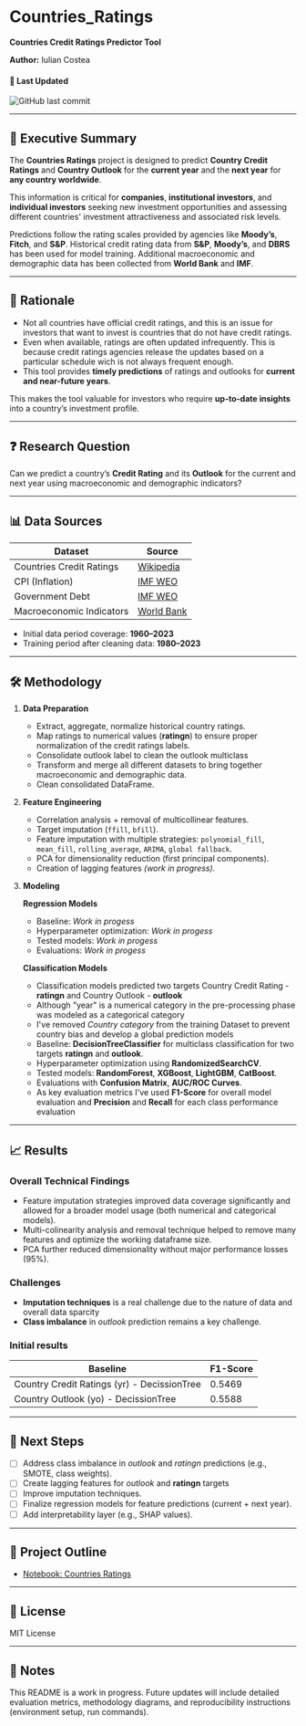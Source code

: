 # Countries_Ratings

**Countries Credit Ratings Predictor Tool**

**Author:** Iulian Costea

#### 📅 Last Updated
![GitHub last commit](https://img.shields.io/github/last-commit/IULIAN-COSTEA/Countries_Ratings)

---

## 📌 Executive Summary
The **Countries Ratings** project is designed to predict **Country Credit Ratings** and **Country Outlook** for the **current year** and the **next year** for **any country worldwide**.

This information is critical for **companies**, **institutional investors**, and **individual investors** seeking new investment opportunities and assessing different countries' investment attractiveness and associated risk levels.

Predictions follow the rating scales provided by agencies like **Moody’s**, **Fitch**, and **S&P**. Historical credit rating data from **S&P**, **Moody’s**, and **DBRS** has been used for model training. Additional macroeconomic and demographic data has been collected from **World Bank** and **IMF**.

---

## 🎯 Rationale
- Not all countries have official credit ratings, and this is an issue for investors that want to invest is countries that do not have credit ratings.
- Even when available, ratings are often updated infrequently. This is because credit ratings agencies release the updates based on a particular schedule wich is not always frequent enough.
- This tool provides **timely predictions** of ratings and outlooks for **current and near-future years**.

This makes the tool valuable for investors who require **up-to-date insights** into a country’s investment profile.

---

## ❓ Research Question
Can we predict a country’s **Credit Rating** and its **Outlook** for the current and next year using macroeconomic and demographic indicators?

---

## 📊 Data Sources
| Dataset                        | Source                                                                 |
|--------------------------------|------------------------------------------------------------------------|
| Countries Credit Ratings       | [Wikipedia](https://en.wikipedia.org/wiki/List_of_countries_by_credit_rating) |
| CPI (Inflation)                | [IMF WEO](https://www.imf.org/en/Publications/WEO/weo-database/2025/april) |
| Government Debt                | [IMF WEO](https://www.imf.org/en/Publications/WEO/weo-database/2025/april) |
| Macroeconomic Indicators       | [World Bank](https://databank.worldbank.org/source/world-development-indicators) |

- Initial data period coverage: **1960–2023**
- Training period after cleaning data: **1980–2023**

---

## 🛠️ Methodology

1. **Data Preparation**
   - Extract, aggregate, normalize historical country ratings.
   - Map ratings to numerical values (**ratingn**) to ensure proper normalization of the credit ratings labels.
   - Consolidate outlook label to clean the outlook multiclass 
   - Transform and merge all different datasets to bring together macroeconomic and demographic data.
   - Clean consolidated DataFrame.

2. **Feature Engineering**
   - Correlation analysis + removal of multicollinear features.
   - Target imputation (`ffill`, `bfill`).
   - Feature imputation with multiple strategies: `polynomial_fill`, `mean_fill`, `rolling_average`, `ARIMA`, `global fallback`.
   - PCA for dimensionality reduction (first principal components).
   - Creation of lagging features *(work in progress).*

3. **Modeling**

      **Regression Models**
      - Baseline: *Work in progess*
      - Hyperparameter optimization: *Work in progess*
      - Tested models: *Work in progess*
      - Evaluations: *Work in progess*
     
      **Classification Models**
      - Classification models predicted two targets Country Credit Rating - **ratingn** and Country Outlook - **outlook**
      - Although "year" is a numerical category in the pre-processing phase was modeled as a categorical category
      - I've removed *Country category* from the training Dataset to prevent country bias and develop a global prediction models
      - Baseline: **DecisionTreeClassifier** for multiclass classification for two targets **ratingn** and **outlook**.
      - Hyperparameter optimization using **RandomizedSearchCV**.
      - Tested models: **RandomForest**, **XGBoost**, **LightGBM**, **CatBoost**.
      - Evaluations with **Confusion Matrix**, **AUC/ROC Curves**.
      - As key evaluation metrics I've used **F1-Score** for overall model evaluation and **Precision** and **Recall** for each class performance evaluation  

---

## 📈 Results

### Overall Technical Findings
- Feature imputation strategies improved data coverage significantly and allowed for a broader model usage (both numerical and categorical models).
- Multi-colinearity analysis and removal technique helped to remove many features and optimize the working dataframe size.
- PCA further reduced dimensionality without major performance losses (95%).

### Challenges
- **Imputation techniques** is a real challenge due to the nature of data and overall data sparcity
- **Class imbalance** in *outlook* prediction remains a key challenge.

### Initial results
| Baseline                                      | F1-Score |
|-----------------------------------------------|----------|
| Country Credit Ratings (yr) - DecissionTree   |   0.5469 |
| Country Outlook (yo) - DecissionTree          |   0.5588 |



---

## 🚀 Next Steps

- [ ] Address class imbalance in *outlook* and *ratingn* predictions (e.g., SMOTE, class weights).
- [ ] Create lagging features for *outlook* and **ratingn** targets
- [ ] Improve imputation techniques.
- [ ] Finalize regression models for feature predictions (current + next year).
- [ ] Add interpretability layer (e.g., SHAP values).

---

## 📂 Project Outline
- [Notebook: Countries Ratings](Countries_ratings.ipynb)

---

## 📜 License
MIT License

---

## 📝 Notes
This README is a work in progress. Future updates will include detailed evaluation metrics, methodology diagrams, and reproducibility instructions (environment setup, run commands).


